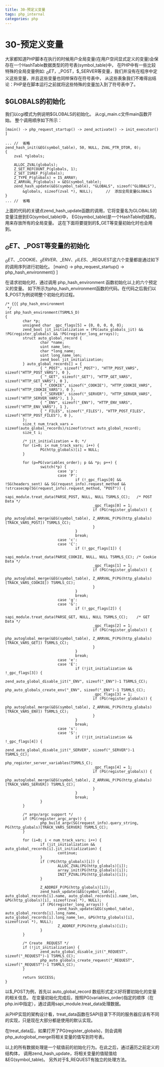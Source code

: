 ```yaml
---
title: 30-预定义变量
tags: php_internal
categories: php
---
```


# 30-预定义变量
大家都知道PHP脚本在执行的时候用户全局变量(在用户空间显式定义的变量)会保存在一个HashTable数据类型的符号表(symbol_table)中， 在PHP中有一些比较特殊的全局变量例如: $_GET，$_POST，$_SERVER等变量，我们并没有在程序中定义这些变量，并且这些变量也同样保存在符号表中， 从这些表象我们不难得出结论：PHP是在脚本运行之前就将这些特殊的变量加入到了符号表中了。
## $GLOBALS的初始化

我们以cgi模式为例说明$GLOBALS的初始化。 从cgi_main.c文件main函数开始。 整个调用顺序如下所示：

    [main() -> php_request_startup() -> zend_activate() -> init_executor() ]

    ... //  省略
    zend_hash_init(&EG(symbol_table), 50, NULL, ZVAL_PTR_DTOR, 0);
    {
        zval *globals;

        ALLOC_ZVAL(globals);
        Z_SET_REFCOUNT_P(globals, 1);
        Z_SET_ISREF_P(globals);
        Z_TYPE_P(globals) = IS_ARRAY;
        Z_ARRVAL_P(globals) = &EG(symbol_table);
        zend_hash_update(&EG(symbol_table), "GLOBALS", sizeof("GLOBALS"),
            &globals, sizeof(zval *), NULL);      //  添加全局变量GLOBALS
    }
    ... //  省略

上面的代码的关键点zend_hash_update函数的调用，它将变量名为GLOBALS的变量注册到EG(symbol_table)中， EG(symbol_table)是一个HashTable的结构，用来存放所有的全局变量。 这在下面将要提到的$_GET等变量初始化时也会用到。
## $_GET、$_POST等变量的初始化

$_GET、$_COOKIE、$_SERVER、$_ENV、$_FILES、$_REQUEST这六个变量都是通过如下的调用序列进行初始化。 [main() -> php_request_startup() -> php_hash_environment() ]

在请求初始化时，通过调用 php_hash_environment 函数初始化以上的六个预定义的变量。 如下所示为php_hash_environment函数的代码。在代码之后我们以$_POST为例说明整个初始化的过程。

    /* {{{ php_hash_environment
     */
    int php_hash_environment(TSRMLS_D)
    {
            char *p;
            unsigned char _gpc_flags[5] = {0, 0, 0, 0, 0};
            zend_bool jit_initialization = (PG(auto_globals_jit) && !PG(register_globals) && !PG(register_long_arrays));
            struct auto_global_record {
                    char *name;
                    uint name_len;
                    char *long_name;
                    uint long_name_len;
                    zend_bool jit_initialization;
            } auto_global_records[] = {
                    { "_POST", sizeof("_POST"), "HTTP_POST_VARS", sizeof("HTTP_POST_VARS"), 0 },
                    { "_GET", sizeof("_GET"), "HTTP_GET_VARS", sizeof("HTTP_GET_VARS"), 0 },
                    { "_COOKIE", sizeof("_COOKIE"), "HTTP_COOKIE_VARS", sizeof("HTTP_COOKIE_VARS"), 0 },
                    { "_SERVER", sizeof("_SERVER"), "HTTP_SERVER_VARS", sizeof("HTTP_SERVER_VARS"), 1 },
                    { "_ENV", sizeof("_ENV"), "HTTP_ENV_VARS", sizeof("HTTP_ENV_VARS"), 1 },
                    { "_FILES", sizeof("_FILES"), "HTTP_POST_FILES", sizeof("HTTP_POST_FILES"), 0 },
            };
            size_t num_track_vars = sizeof(auto_global_records)/sizeof(struct auto_global_record);
            size_t i;

            /* jit_initialization = 0; */
            for (i=0; i< num_track_vars; i++) {
                    PG(http_globals)[i] = NULL;
            }

            for (p=PG(variables_order); p && *p; p++) {
                    switch(*p) {
                            case 'p':
                            case 'P':
                                    if (!_gpc_flags[0] && !SG(headers_sent) && SG(request_info).request_method && !strcasecmp(SG(request_info).request_method, "POST")) {
                                            sapi_module.treat_data(PARSE_POST, NULL, NULL TSRMLS_CC);   /* POST Data */
                                            _gpc_flags[0] = 1;
                                            if (PG(register_globals)) {
                                                    php_autoglobal_merge(&EG(symbol_table), Z_ARRVAL_P(PG(http_globals)[TRACK_VARS_POST]) TSRMLS_CC);
                                            }
                                    }
                                    break;
                            case 'c':
                            case 'C':
                                    if (!_gpc_flags[1]) {
                                            sapi_module.treat_data(PARSE_COOKIE, NULL, NULL TSRMLS_CC); /* Cookie Data */
                                            _gpc_flags[1] = 1;
                                            if (PG(register_globals)) {
                                                    php_autoglobal_merge(&EG(symbol_table), Z_ARRVAL_P(PG(http_globals)[TRACK_VARS_COOKIE]) TSRMLS_CC);
                                            }
                                    }
                                    break;
                            case 'g':
                            case 'G':
                                    if (!_gpc_flags[2]) {
                                            sapi_module.treat_data(PARSE_GET, NULL, NULL TSRMLS_CC);    /* GET Data */
                                            _gpc_flags[2] = 1;
                                            if (PG(register_globals)) {
                                                    php_autoglobal_merge(&EG(symbol_table), Z_ARRVAL_P(PG(http_globals)[TRACK_VARS_GET]) TSRMLS_CC);
                                            }
                                    }
                                    break;
                            case 'e':
                            case 'E':
                                    if (!jit_initialization && !_gpc_flags[3]) {
                                            zend_auto_global_disable_jit("_ENV", sizeof("_ENV")-1 TSRMLS_CC);
                                            php_auto_globals_create_env("_ENV", sizeof("_ENV")-1 TSRMLS_CC);
                                            _gpc_flags[3] = 1;
                                            if (PG(register_globals)) {
                                                    php_autoglobal_merge(&EG(symbol_table), Z_ARRVAL_P(PG(http_globals)[TRACK_VARS_ENV]) TSRMLS_CC);
                                            }
                                    }
                                    break;
                            case 's':
                            case 'S':
                                    if (!jit_initialization && !_gpc_flags[4]) {
                                            zend_auto_global_disable_jit("_SERVER", sizeof("_SERVER")-1 TSRMLS_CC);
                                            php_register_server_variables(TSRMLS_C);
                                            _gpc_flags[4] = 1;
                                            if (PG(register_globals)) {
                                                    php_autoglobal_merge(&EG(symbol_table), Z_ARRVAL_P(PG(http_globals)[TRACK_VARS_SERVER]) TSRMLS_CC);
                                            }
                                    }
                                    break;
                    }
            }

            /* argv/argc support */
            if (PG(register_argc_argv)) {
                    php_build_argv(SG(request_info).query_string, PG(http_globals)[TRACK_VARS_SERVER] TSRMLS_CC);
            }

            for (i=0; i < num_track_vars; i++) {
                    if (jit_initialization && auto_global_records[i].jit_initialization) {
                            continue;
                    }
                    if (!PG(http_globals)[i]) {
                            ALLOC_ZVAL(PG(http_globals)[i]);
                            array_init(PG(http_globals)[i]);
                            INIT_PZVAL(PG(http_globals)[i]);
                    }

                    Z_ADDREF_P(PG(http_globals)[i]);
                    zend_hash_update(&EG(symbol_table), auto_global_records[i].name, auto_global_records[i].name_len, &PG(http_globals)[i], sizeof(zval *), NULL);
                    if (PG(register_long_arrays)) {
                            zend_hash_update(&EG(symbol_table), auto_global_records[i].long_name, auto_global_records[i].long_name_len, &PG(http_globals)[i], sizeof(zval *), NULL);
                            Z_ADDREF_P(PG(http_globals)[i]);
                    }
            }

            /* Create _REQUEST */
            if (!jit_initialization) {
                    zend_auto_global_disable_jit("_REQUEST", sizeof("_REQUEST")-1 TSRMLS_CC);
                    php_auto_globals_create_request("_REQUEST", sizeof("_REQUEST")-1 TSRMLS_CC);
            }

            return SUCCESS;
    }

以$_POST为例，首先以 auto_global_record 数组形式定义好将要初始化的变量的相关信息。 在变量初始化完成后，按照PG(variables_order)指定的顺序（在php.ini中指定），通过调用sapi_module.treat_data处理数据。

从PHP实现的架构设计看，treat_data函数在SAPI目录下不同的服务器应该有不同的实现，只是现在大部分都是使用的默认实现。

在treat_data后，如果打开了PG(register_globals)，则会调用php_autoglobal_merge将相关变量的值写到符号表。

以上的所有数据处理是一个赋值前的初始化行为。在此之后，通过遍历之前定义的结构体， 调用zend_hash_update，将相关变量的值赋值给&EG(symbol_table)。 另外对于$_REQUEST有独立的处理方法。
